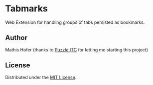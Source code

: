 # Tabmarks

Web Extension for handling groups of tabs persisted as bookmarks.


## Author

Mathis Hofer (thanks to [Puzzle ITC](https://puzzle.ch) for letting me starting this project)


## License

Distributed under the [MIT License](LICENSE).
